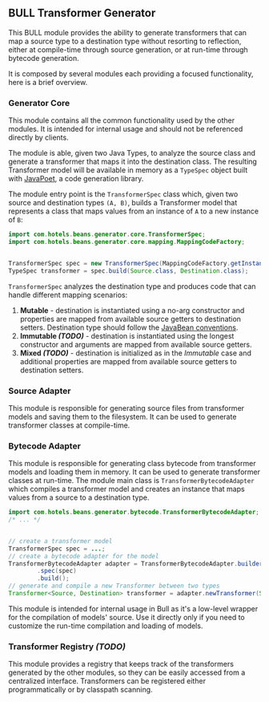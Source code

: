 ## BULL Transformer Generator

This BULL module provides the ability to generate transformers that can map a source type to a destination type without resorting to reflection, either at compile-time through source generation, or at run-time through bytecode generation.

It is composed by several modules each providing a focused functionality, here is a brief overview.

### Generator Core

This module contains all the common functionality used by the other modules. It is intended for internal usage and should not be referenced directly by clients.

The module is able, given two Java Types, to analyze the source class and generate a transformer that maps it into the destination class.
The resulting Transformer model will be available in memory as a
`TypeSpec` object built with [JavaPoet](https://github.com/square/javapoet), a code generation library.

The module entry point is the `TransformerSpec` class which, given two source and destination types `(A, B)`, builds a Transformer model that represents a class that maps values from an instance of `A` to a new instance of `B`:
```java
import com.hotels.beans.generator.core.TransformerSpec;
import com.hotels.beans.generator.core.mapping.MappingCodeFactory;


TransformerSpec spec = new TransformerSpec(MappingCodeFactory.getInstance());
TypeSpec transformer = spec.build(Source.class, Destination.class);
``` 
`TransformerSpec` analyzes the destination type and produces code that can handle different mapping scenarios:

1. **Mutable** - destination is instantiated using a no-arg constructor and properties are mapped from available source getters to destination setters. Destination type should follow the [JavaBean conventions](https://en.wikipedia.org/wiki/JavaBeans#JavaBean_conventions).
2. **Immutable *(TODO)*** - destination is instantiated using the longest constructor and arguments are mapped from available source getters.
3. **Mixed *(TODO)*** - destination is initialized as in the *Immutable* case and additional properties are mapped from available source getters to destination setters.

### Source Adapter

This module is responsible for generating source files from transformer models and saving them to the filesystem.
It can be used to generate transformer classes at compile-time.

### Bytecode Adapter

This module is responsible for generating class bytecode from transformer models and loading them in memory.
It can be used to generate transformer classes at run-time.
The module main class is `TransformerBytecodeAdapter` which compiles a transformer model and creates an instance that maps values from a source to a destination type.
```java
import com.hotels.beans.generator.bytecode.TransformerBytecodeAdapter;
/* ... */


// create a transformer model
TransformerSpec spec = ...;
// create a bytecode adapter for the model
TransformerBytecodeAdapter adapter = TransformerBytecodeAdapter.builder()
        .spec(spec)
        .build();
// generate and compile a new Transformer between two types
Transformer<Source, Destination> transformer = adapter.newTransformer(Source.class, Destination.class);
```

This module is intended for internal usage in Bull as it's a low-level wrapper for the compilation of models' source.
Use it directly only if you need to customize the run-time compilation and loading of models.

### Transformer Registry *(TODO)*

This module provides a registry that keeps track of the transformers generated by the other modules, 
so they can be easily accessed from a centralized interface.
Transformers can be registered either programmatically or by classpath scanning.
